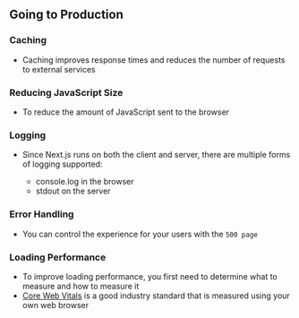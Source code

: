## Going to Production

### Caching

- Caching improves response times and reduces the number of requests to external services

### Reducing JavaScript Size

- To reduce the amount of JavaScript sent to the browser

### Logging

- Since Next.js runs on both the client and server, there are multiple forms of logging supported:

  - console.log in the browser
  - stdout on the server

### Error Handling

- You can control the experience for your users with the `500 page`

### Loading Performance

- To improve loading performance, you first need to determine what to measure and how to measure it
- [Core Web Vitals](https://vercel.com/blog/core-web-vitals) is a good industry standard that is measured using your own web browser
